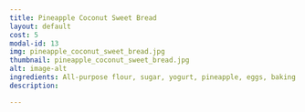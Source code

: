 ```yaml
---
title: Pineapple Coconut Sweet Bread
layout: default
cost: 5
modal-id: 13
img: pineapple_coconut_sweet_bread.jpg
thumbnail: pineapple_coconut_sweet_bread.jpg
alt: image-alt
ingredients: All-purpose flour, sugar, yogurt, pineapple, eggs, baking soda, salt, vanilla, coconut, coconut extract
description:

---
```

<!--
1 Whole Wheat Bread
2 White Bread
3 Sourdough Bread
4 Cinnamon Swirl Bread
5 Apple Sweet Bread
6 Almond Poppy Seed Sweet Bread
7 Banana Bread
8 Carrot Cake Sweet Bread
9 Chocolate Marble Sweet Bread
10 Chocolate Sweet Bread
11 Lemon Sweet Bread
12 Orange Sweet Bread
13 Pineapple Coconut Sweet Bread
14 Pumpkin Chocolate Chip Bread
15 Vanilla Sweet Bread
16 Cinnamon Rolls -->
